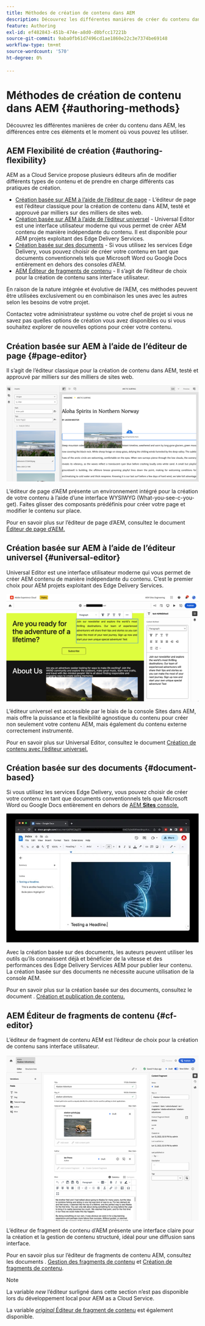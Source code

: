 ```yaml
---
title: Méthodes de création de contenu dans AEM
description: Découvrez les différentes manières de créer du contenu dans AEM et de les différencier.
feature: Authoring
exl-id: ef482843-451b-474e-a8d0-d0bfcc17221b
source-git-commit: 9aba0fb61d7496cd1ae1860e22c3e7374be69148
workflow-type: tm+mt
source-wordcount: '570'
ht-degree: 0%

---
```


# Méthodes de création de contenu dans AEM {#authoring-methods}

Découvrez les différentes manières de créer du contenu dans AEM, les différences entre ces éléments et le moment où vous pouvez les utiliser.

## AEM Flexibilité de création {#authoring-flexibility}

AEM as a Cloud Service propose plusieurs éditeurs afin de modifier différents types de contenu et de prendre en charge différents cas pratiques de création.

* [Création basée sur AEM à l’aide de l’éditeur de page](#page-editor) - L’éditeur de page est l’éditeur classique pour la création de contenu dans AEM, testé et approuvé par milliers sur des milliers de sites web.
* [Création basée sur AEM à l’aide de l’éditeur universel](#universal-editor) - Universal Editor est une interface utilisateur moderne qui vous permet de créer AEM contenu de manière indépendante du contenu. Il est disponible pour AEM projets exploitant des Edge Delivery Services.
* [Création basée sur des documents](#document-based) - Si vous utilisez les services Edge Delivery, vous pouvez choisir de créer votre contenu en tant que documents conventionnels tels que Microsoft Word ou Google Docs entièrement en dehors des consoles d’AEM.
* [AEM Éditeur de fragments de contenu](#cf-editor) - Il s’agit de l’éditeur de choix pour la création de contenu sans interface utilisateur.

En raison de la nature intégrée et évolutive de l’AEM, ces méthodes peuvent être utilisées exclusivement ou en combinaison les unes avec les autres selon les besoins de votre projet.

Contactez votre administrateur système ou votre chef de projet si vous ne savez pas quelles options de création vous avez disponibles ou si vous souhaitez explorer de nouvelles options pour créer votre contenu.

## Création basée sur AEM à l’aide de l’éditeur de page {#page-editor}

Il s’agit de l’éditeur classique pour la création de contenu dans AEM, testé et approuvé par milliers sur des milliers de sites web.

![Éditeur de page d’AEM](assets/authoring-methods-page-editor.png)

L’éditeur de page d’AEM présente un environnement intégré pour la création de votre contenu à l’aide d’une interface WYSIWYG (What-you-see-c-you-get). Faites glisser des composants prédéfinis pour créer votre page et modifier le contenu sur place.

Pour en savoir plus sur l’éditeur de page d’AEM, consultez le document [Éditeur de page d’AEM.](/help/sites-cloud/authoring/page-editor/introduction.md)

## Création basée sur AEM à l’aide de l’éditeur universel {#universal-editor}

Universal Editor est une interface utilisateur moderne qui vous permet de créer AEM contenu de manière indépendante du contenu. C’est le premier choix pour AEM projets exploitant des Edge Delivery Services.

![Interface utilisateur de l’éditeur universel](assets/authoring-methods-ue.png)

L’éditeur universel est accessible par le biais de la console Sites dans AEM, mais offre la puissance et la flexibilité agnostique du contenu pour créer non seulement votre contenu AEM, mais également du contenu externe correctement instrumenté.

Pour en savoir plus sur Universal Editor, consultez le document [Création de contenu avec l’éditeur universel.](/help/sites-cloud/authoring/universal-editor/authoring.md)

## Création basée sur des documents  {#document-based}

Si vous utilisez les services Edge Delivery, vous pouvez choisir de créer votre contenu en tant que documents conventionnels tels que Microsoft Word ou Google Docs entièrement en dehors de [AEM **Sites** console.](/help/sites-cloud/authoring/sites-console/introduction.md)

![Modification de contenu basé sur un document](assets/authoring-methods-document.jpg)

Avec la création basée sur des documents, les auteurs peuvent utiliser les outils qu’ils connaissent déjà et bénéficier de la vitesse et des performances des Edge Delivery Services AEM pour publier leur contenu. La création basée sur des documents ne nécessite aucune utilisation de la console AEM.

Pour en savoir plus sur la création basée sur des documents, consultez le document . [Création et publication de contenu.](/help/edge/docs/authoring.md)

## AEM Éditeur de fragments de contenu {#cf-editor}

L’éditeur de fragment de contenu AEM est l’éditeur de choix pour la création de contenu sans interface utilisateur.

![Éditeur de fragment de contenu AEM](assets/authoring-methods-cf-editor.png)

L’éditeur de fragment de contenu d’AEM présente une interface claire pour la création et la gestion de contenu structuré, idéal pour une diffusion sans interface.

Pour en savoir plus sur l’éditeur de fragments de contenu AEM, consultez les documents . [Gestion des fragments de contenu](/help/sites-cloud/administering/content-fragments/managing.md) et [Création de fragments de contenu](/help/sites-cloud/administering/content-fragments/managing.md).

>[!NOTE]
>
>La variable *new* l’éditeur surligné dans cette section n’est pas disponible lors du développement local pour AEM as a Cloud Service.
>
>La variable [*original* Éditeur de fragment de contenu](/help/assets/content-fragments/content-fragments-variations.md) est également disponible.

